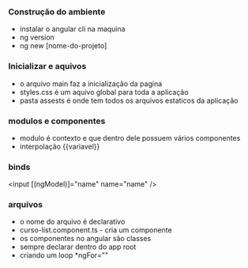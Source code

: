 ### Construção do ambiente

- instalar o angular cli na maquina
- ng version
- ng new [nome-do-projeto]

### Inicializar e aquivos

- o arquivo main faz a inicialização da pagina
- styles.css é um aquivo global para toda a aplicação
- pasta assests é onde tem todos os arquivos estaticos da aplicação

### modulos e componentes

- modulo é contexto e que dentro dele possuem vários componentes
- interpolação {{variavel}}

### binds

<input [(ngModel)]="name" name="name" />

### arquivos
- o nome do arquivo é declarativo 
- curso-list.component.ts - cria um componente
- os componentes no angular são classes
- sempre declarar dentro do app root
- criando um loop *ngFor=""